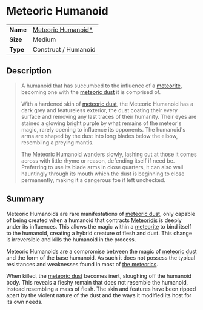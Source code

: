# Meteoric Humanoid

|||
| --- | --- |
| **Name** | [Meteoric Humanoid*](https://www.dndbeyond.com/monsters/1767274-meteoric-humanoid) |
| **Size** | Medium |
| **Type** | Construct / Humanoid |

## Description

> A humanoid that has succumbed to the influence of a [meteorite](../items/meteoric/meteorite.md), becoming one with the [meteoric dust](../items/meteoric/meteoric-dust.md) it is comprised of.
>
> With a hardened skin of [meteoric dust](../items/meteoric/meteoric-dust.md), the Meteoric Humanoid has a dark grey and featureless exterior, the dust coating their every surface and removing any last traces of their humanity. Their eyes are stained a glowing bright purple by what remains of the meteor's magic, rarely opening to influence its opponents. The humanoid's arms are shaped by the dust into long blades below the elbow, resembling a preying mantis.
>
> The Meteoric Humanoid wanders slowly, lashing out at those it comes across with little rhyme or reason, defending itself if need be. Preferring to use its blade arms in close quarters, it can also wail hauntingly through its mouth which the dust is beginning to close permanently, making it a dangerous foe if left unchecked.

## Summary

Meteoric Humanoids are rare manifestations of [meteoric dust](../items/meteoric/meteoric-dust.md), only capable of being created when a humanoid that contracts [Meteoridis](../mechanics/roleplay/meteoridis.md) is deeply under its influences. This allows the magic within a [meteorite](../items/meteoric/meteorite.md) to bind itself to the humanoid, creating a hybrid creature of flesh and dust. This change is irreversible and kills the humanoid in the process.

Meteoric Humanoids are a compromise between the magic of [meteoric dust](../items/meteoric/meteoric-dust.md) and the form of the base humanoid. As such it does not possess the typical resistances and weaknesses found in most of [the meteorics](../lineages/the-meteorics.md).

When killed, the [meteoric dust](../items/meteoric/meteoric-dust.md) becomes inert, sloughing off the humanoid body. This reveals a fleshy remain that does not resemble the humanoid, instead resembling a mass of flesh. The skin and features have been ripped apart by the violent nature of the dust and the ways it modified its host for its own needs.
